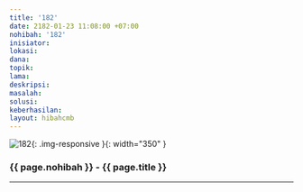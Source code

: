 ```yaml
---
title: '182'
date: 2182-01-23 11:08:00 +07:00
nohibah: '182'
inisiator:
lokasi:
dana:
topik:
lama:
deskripsi:
masalah:
solusi:
keberhasilan:
layout: hibahcmb
---
```


![182](/static/img/hibahcmb/182.png){: .img-responsive }{: width="350" }

### {{ page.nohibah }} - {{ page.title }}

---
